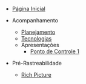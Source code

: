 - [Página Inicial](README.md)

- Acompanhamento
  - [Planejamento](./acompanhamento/planejamento.md)
  - [Tecnologias](./tecnologias/tecnologias.md)
  - Apresentações
    - [Ponto de Controle 1](./acompanhamento/ponto_controle_1.md)

- Pré-Rastreabilidade
  - [Rich Picture](./pre-rastreabilidade/richPicture.md)

<!-- - [Elicitação](#)

- [Priorização](#)

- [Modelagem](#)

- [Análise](#)

- [Pós-Rastreabilidade](#) -->